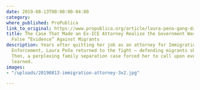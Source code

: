 ```yaml
---
date: 2019-08-13T00:00:00-04:00
category: 
where_published: ProPublica
link_to_original: https://www.propublica.org/article/laura-pena-gang-database-the-case-that-made-an-ex-ice-attorney-realize-the-government-was-relying-on-false-evidence-against-migrants
title: The Case That Made an Ex-ICE Attorney Realize the Government Was Relying on
  False “Evidence” Against Migrants
description: Years after quitting her job as an attorney for Immigration and Customs
  Enforcement, Laura Peña returned to the fight — defending migrants she’d once prosecuted.
  Then, a perplexing family separation case forced her to call upon everything she’d
  learned.
images:
- "/uploads/20190813-immigration-attorney-3x2.jpg"

---
```

